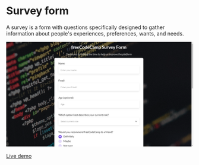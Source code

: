 # Survey form

A survey is a form with questions specifically designed to gather information about people's experiences, preferences, wants, and needs.

![screenshot](https://github.com/DionysusBenstein/survey-form/blob/main/assets/images/screenshot.png)

[Live demo](https://dionysusbenstein.github.io/survey-form/)
